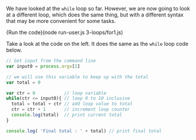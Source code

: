We have looked at the `while` loop so far. However, we are now going to look at a different loop, which does the same thing, but with a different syntax that may be more convenient for some tasks.

{Run the code}(node run-user.js 3-loops/for1.js)

Take a look at the code on the left. It does the same as the `while` loop code below.

```javascript
// Get input from the command line
var input0 = process.argv[2]

// we will use this variable to keep up with the total
var total = 0 

var ctr = 0           // loop variable
while(ctr <= input0){ // loop 0 to 10 inclusive
  total = total + ctr // add loop value to total
  ctr = ctr + 1       // increment loop counter
  console.log(total)  // print current total
}

console.log( 'Final total : ' + total) // print final total
```


